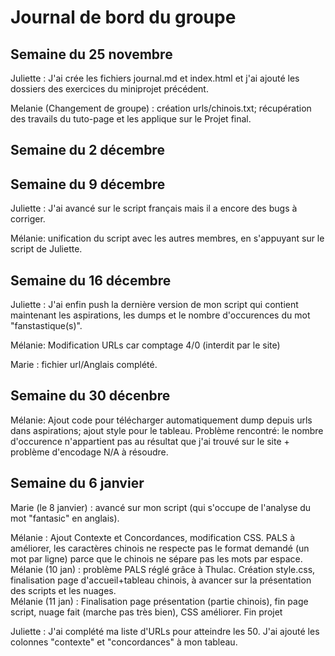 # Journal de bord du groupe

## Semaine du 25 novembre

Juliette : J'ai crée les fichiers journal.md et index.html et j'ai ajouté les dossiers des exercices du miniprojet précédent. 


Melanie (Changement de groupe) : création urls/chinois.txt; récupération des travails du tuto-page et les applique sur le Projet final.

## Semaine du 2 décembre


## Semaine du 9 décembre

Juliette : J'ai avancé sur le script français mais il a encore des bugs à corriger.  


Mélanie: unification du script avec les autres membres, en s'appuyant sur le script de Juliette.

## Semaine du 16 décembre 

Juliette : J'ai enfin push la dernière version de mon script qui contient maintenant les aspirations, les dumps et le nombre d'occurences du mot "fanstastique(s)".  


Mélanie: Modification URLs car comptage 4/0 (interdit par le site)  


Marie : fichier url/Anglais complété.

## Semaine du 30 décenbre
  
Mélanie: Ajout code pour télécharger automatiquement dump depuis urls dans aspirations; ajout style pour le tableau. Problème rencontré: le nombre d'occurence n'appartient pas au résultat que j'ai trouvé sur le site + problème d'encodage N/A à résoudre.

## Semaine du 6 janvier

Marie (le 8 janvier) :  avancé sur mon script (qui s'occupe de l'analyse du mot "fantasic" en anglais).   


Mélanie : Ajout Contexte et Concordances, modification CSS. PALS à améliorer, les caractères chinois ne respecte pas le format demandé (un mot par ligne) parce que le chinois ne sépare pas les mots par espace.  
Mélanie (10 jan) : problème PALS réglé grâce à Thulac. Création style.css, finalisation page d'accueil+tableau chinois, à avancer sur la présentation des scripts et les nuages.  
Mélanie (11 jan) : Finalisation page présentation (partie chinois), fin page script, nuage fait (marche pas très bien), CSS améliorer. Fin projet  

Juliette : J'ai complété ma liste d'URLs pour atteindre les 50. J'ai ajouté les colonnes "contexte" et "concordances" à mon tableau.
